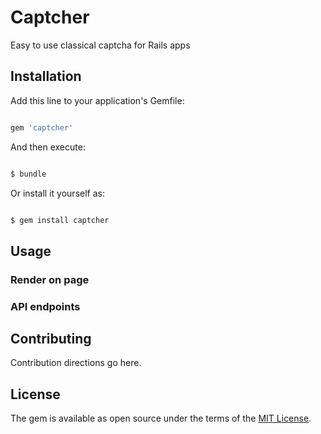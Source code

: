 # Captcher

Easy to use classical captcha for Rails apps

## Installation

Add this line to your application's Gemfile:

```ruby

gem 'captcher'

```

And then execute:

```bash

$ bundle

```

Or install it yourself as:

```bash

$ gem install captcher

```

## Usage

### Render on page

### API endpoints


## Contributing

Contribution directions go here.

## License

The gem is available as open source under the terms of the [MIT License](https://opensource.org/licenses/MIT).
